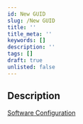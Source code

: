 ```yaml
---
id: New GUID
slug: /New GUID
title: ''
title_meta: ''
keywords: []
description: ''
tags: []
draft: true
unlisted: false
---
```


## Description

[Software Configuration](https://github.com/ProVal-Tech/immybot/blob/main/software/_template.toml)